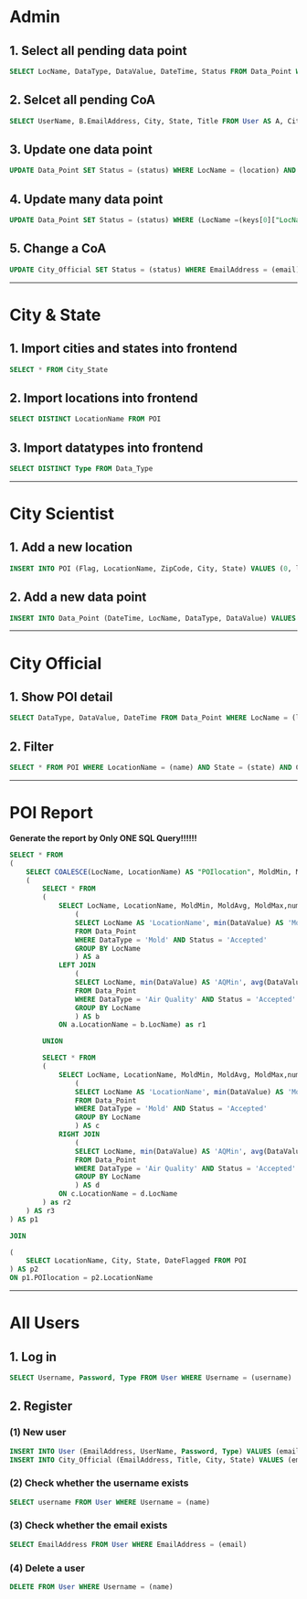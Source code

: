 # Admin
## 1. Select all pending data point
```sql
SELECT LocName, DataType, DataValue, DateTime, Status FROM Data_Point WHERE Status = 'Pending'
```
## 2. Selcet all pending CoA
```sql
SELECT UserName, B.EmailAddress, City, State, Title FROM User AS A, City_Official AS B WHERE Status = 'Pending' AND A.EmailAddress = B.EmailAddress
```
## 3. Update one data point
```sql
UPDATE Data_Point SET Status = (status) WHERE LocName = (location) AND DateTime = (date_time)
```
## 4. Update many data point
```sql
UPDATE Data_Point SET Status = (status) WHERE (LocName =(keys[0]["LocName"]) AND DateTime = (keys[0]["DateTime"])) OR (LocName = (keys[i]["LocName"]) AND DateTime = (keys[i]["DateTime"]))
```


## 5. Change a CoA
```sql
UPDATE City_Official SET Status = (status) WHERE EmailAddress = (email)
```


***
# City & State
## 1. Import cities and states into frontend
```sql
SELECT * FROM City_State
```
## 2. Import locations into frontend
```sql
SELECT DISTINCT LocationName FROM POI
```
## 3. Import datatypes into frontend
```sql
SELECT DISTINCT Type FROM Data_Type
```
***
# City Scientist
## 1. Add a new location
```sql
INSERT INTO POI (Flag, LocationName, ZipCode, City, State) VALUES (0, locationname, zipcode, city, state)
```
## 2. Add a new data point
```sql
INSERT INTO Data_Point (DateTime, LocName, DataType, DataValue) VALUES (Formalized_DateTime, locationname, datatype, value)
```
***
# City Official
## 1. Show POI detail
```sql
SELECT DataType, DataValue, DateTime FROM Data_Point WHERE LocName = (locname) AND DataType = (dataType) AND DataValue BETWEEN (dataValue[0]) AND (dataValue[1]) AND DateTime BETWEEN (Formalized_DateTime[0]) AND (Formalized_DateTime[1]) AND Status = 'Accepted' ORDER BY DateTime
```
## 2. Filter
```sql
SELECT * FROM POI WHERE LocationName = (name) AND State = (state) AND City = (city) AND ZipCode = (zipCode) AND Flag = (flag) AND DateFlagged BETWEEN (Formalized_Date[0]) AND (Formalized_Date[1]) AND Status = 'Accepted' ORDER BY DateTime
```
***
# POI Report

**Generate the report by Only ONE SQL Query!!!!!!**

```sql
SELECT * FROM
(
	SELECT COALESCE(LocName, LocationName) AS "POIlocation", MoldMin, MoldAvg, MoldMax, AQMin, AQAvg, AQMax, (COALESCE(numofMold,0) + COALESCE(numofAQ,0)) AS "numOfDataPoint" FROM
	(
		SELECT * FROM
		(
			SELECT LocName, LocationName, MoldMin, MoldAvg, MoldMax,numofMold, AQMin, AQAvg, AQMax, numofAQ FROM
				(
				SELECT LocName AS 'LocationName', min(DataValue) AS 'MoldMin', avg(DataValue) AS 'MoldAvg', max(DataValue) AS 'MoldMax', count(*) AS 'numofMold'
				FROM Data_Point
				WHERE DataType = 'Mold' AND Status = 'Accepted'
				GROUP BY LocName
				) AS a
			LEFT JOIN
				(
				SELECT LocName, min(DataValue) AS 'AQMin', avg(DataValue) AS 'AQAvg', max(DataValue) AS 'AQMax', count(*) AS 'numofAQ'
				FROM Data_Point
				WHERE DataType = 'Air Quality' AND Status = 'Accepted'
				GROUP BY LocName
				) AS b
			ON a.LocationName = b.LocName) as r1

		UNION

		SELECT * FROM
		(
			SELECT LocName, LocationName, MoldMin, MoldAvg, MoldMax,numofMold, AQMin, AQAvg, AQMax, numofAQ FROM
				(
				SELECT LocName AS 'LocationName', min(DataValue) AS 'MoldMin', avg(DataValue) AS 'MoldAvg', max(DataValue) AS 'MoldMax', count(*) AS 'numofMold'
				FROM Data_Point
				WHERE DataType = 'Mold' AND Status = 'Accepted'
				GROUP BY LocName
				) AS c
			RIGHT JOIN
				(
				SELECT LocName, min(DataValue) AS 'AQMin', avg(DataValue) AS 'AQAvg', max(DataValue) AS 'AQMax', count(*) AS 'numofAQ'
				FROM Data_Point
				WHERE DataType = 'Air Quality' AND Status = 'Accepted'
				GROUP BY LocName
				) AS d
			ON c.LocationName = d.LocName
		) as r2
	) AS r3
) AS p1

JOIN

(
	SELECT LocationName, City, State, DateFlagged FROM POI
) AS p2
ON p1.POIlocation = p2.LocationName
```





***
# All Users
## 1. Log in
```sql
SELECT Username, Password, Type FROM User WHERE Username = (username)
```
## 2. Register
### (1) New user
```sql
INSERT INTO User (EmailAddress, UserName, Password, Type) VALUES (email, name, pwd, utype)
INSERT INTO City_Official (EmailAddress, Title, City, State) VALUES (email, title, city, state)
```
### (2) Check whether the username exists
```sql
SELECT username FROM User WHERE Username = (name)
```
### (3) Check whether the email exists
```sql
SELECT EmailAddress FROM User WHERE EmailAddress = (email)
```
### (4) Delete a user
```sql
DELETE FROM User WHERE Username = (name)
```
